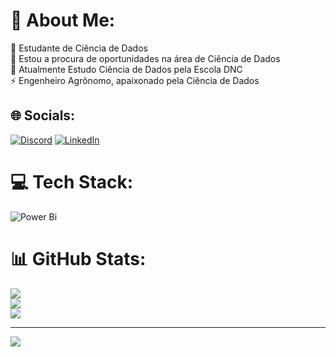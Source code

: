 # 💫 About Me:
🔭 Estudante de Ciência de Dados<br>👯 Estou a procura de oportunidades na área de Ciência de Dados<br>🌱 Atualmente Estudo Ciência de Dados pela Escola DNC<br>⚡ Engenheiro Agrônomo, apaixonado pela Ciência de Dados


## 🌐 Socials:
[![Discord](https://img.shields.io/badge/Discord-%237289DA.svg?logo=discord&logoColor=white)](https://discord.gg/alexandrehenriqueferreira0286) [![LinkedIn](https://img.shields.io/badge/LinkedIn-%230077B5.svg?logo=linkedin&logoColor=white)](https://linkedin.com/in/https://www.linkedin.com/in/alexandre-eng-agronomo) 

# 💻 Tech Stack:
![Power Bi](https://img.shields.io/badge/power_bi-F2C811?style=for-the-badge&logo=powerbi&logoColor=black)
# 📊 GitHub Stats:
![](https://github-readme-stats.vercel.app/api?username=allexandrehenrique&theme=dark&hide_border=true&include_all_commits=false&count_private=false)<br/>
![](https://github-readme-streak-stats.herokuapp.com/?user=allexandrehenrique&theme=dark&hide_border=true)<br/>
![](https://github-readme-stats.vercel.app/api/top-langs/?username=allexandrehenrique&theme=dark&hide_border=true&include_all_commits=false&count_private=false&layout=compact)

---
[![](https://visitcount.itsvg.in/api?id=allexandrehenrique&icon=0&color=0)](https://visitcount.itsvg.in)

<!-- Proudly created with GPRM ( https://gprm.itsvg.in ) -->